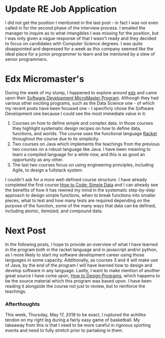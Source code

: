 
# Update RE Job Application

I did not get the position I mentioned in the last post - in fact I was not even called in for the second phase of the interview process. I emailed the manager to inquire as to what intangibles I was missing for the position, but I was only given a vague response of that I wasn't ready and they decided to focus on candidates with Computer Science degrees. I was quite disappointed and depressed for a week as this company seemed like the ideal place for a junior programmer to learn and be mentored by a slew of senior programmers.


# Edx Micromaster's

During the week of my slump, I happened to explore around [edx](edx.org) and came upon their [Software Development MicroMaster Program](https://www.edx.org/micromasters/software-development). Although they had various other exciting programs, such as the Data Science one - of which my recent posts have been focused one - I specificly chose the Software Development one because I could see the most immediate value in it:

1) Courses on how to define simple and complex data. In those courses they highlight systematic design recipes on how to define data, functions, and worlds. The course uses the functional language [Racket](https://en.wikipedia.org/wiki/Racket_(programming_language)) throughout the course due to its simplicity. 
2) Two courses on Java which implements the teachings from the previous two courses on a robust language like Java. I have been meaning to learn a compiled language for a while now, and this is as good an opportunity as any other.
3) The last two courses focus on using engineering principles, including Agile, to design a fullstack system. 

I couldn't ask for a more well-defined course structure. I have already completed the first course [How to Code: Simple Data](https://www.edx.org/course/how-code-simple-data-ubcx-htc1x) and I can already see the benefits of how it has rewired my mind in the systematic step-by-step approach to design simple functions, when to break functions into smaller pieces, what to test and how many tests are required depending on the purpose of the function, some of the many ways that data can be defined, including atomic, itemized, and compound data.

# Next Post

In the following posts, I hope to provide an overview of what I have learned in the program both in the racket language and in javascript and/or python, as I more likely to start my software development career using those languages in some capacity. Additionally, as courses 3 and 4 will make use of Java, by the end of the program I will have learned how to design and develop software in any language. Lastly, I want to make mention of another great source I have come upon, [How to Design Programs](http://www.htdp.org/2018-01-06/Book/index.html), which happens to be the source material which this program was based upon. I have been reading it alongside the course not just to review, but to reinforce the teachings.


### Afterthoughts

This week, Thursday, May 17, 2018 to be exact, I ruptured the achilles tendon on my right leg during a fairly easy game of basketball. My takeaway from this is that I need to be more careful in rigorous sporting events and need to fully stretch prior to partaking in them.


